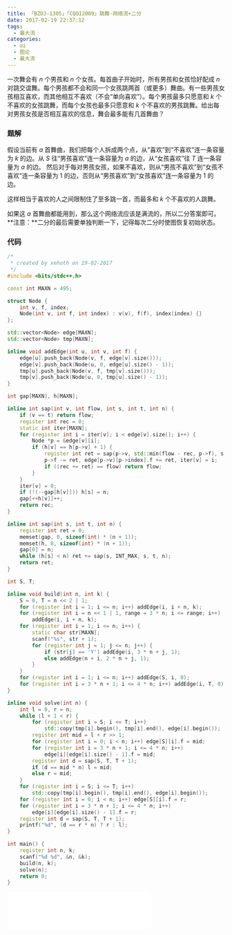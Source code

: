 ```yaml
---
title: 「BZOJ-1305」「CQOI2009」跳舞-网络流+二分
date: 2017-02-19 22:37:12
tags:
  - 最大流
categories: 
  - oi
  - 图论
  - 最大流
---
```

一次舞会有 $n$ 个男孩和 $n$ 个女孩。每首曲子开始时，所有男孩和女孩恰好配成 $n$ 对跳交谊舞。每个男孩都不会和同一个女孩跳两首（或更多）舞曲。有一些男孩女孩相互喜欢，而其他相互不喜欢（不会“单向喜欢”）。每个男孩最多只愿意和 $k$ 个不喜欢的女孩跳舞，而每个女孩也最多只愿意和 $k$ 个不喜欢的男孩跳舞。给出每对男孩女孩是否相互喜欢的信息，舞会最多能有几首舞曲？
<!-- more -->
### 题解
假设当前有 $a$ 首舞曲，我们把每个人拆成两个点，从“喜欢”到“不喜欢”连一条容量为 $k$ 的边。从 $S$ 往“男孩喜欢”连一条容量为 $a$ 的边，从“女孩喜欢”往 $T$ 连一条容量为 $a$ 的边。
然后对于每对男孩女孩，如果不喜欢，则从“男孩不喜欢”到“女孩不喜欢”连一条容量为 $1$ 的边，否则从“男孩喜欢”到“女孩喜欢”连一条容量为 $1$ 的边。

这样相当于喜欢的人之间限制住了至多跳一首，而最多和 $k$ 个不喜欢的人跳舞。

如果这 $a$ 首舞曲都能用到，那么这个网络流应该是满流的，所以二分答案即可。
**注意：**二分的最后需要单独判断一下，记得每次二分时使图恢复初始状态。

### 代码
``` cpp
/*
 * created by xehoth on 19-02-2017
 */
#include <bits/stdc++.h>

const int MAXN = 495;

struct Node {
    int v, f, index;
    Node(int v, int f, int index) : v(v), f(f), index(index) {}
};

std::vector<Node> edge[MAXN];
std::vector<Node> tmp[MAXN];

inline void addEdge(int u, int v, int f) {
    edge[u].push_back(Node(v, f, edge[v].size()));
    edge[v].push_back(Node(u, 0, edge[u].size() - 1));
    tmp[u].push_back(Node(v, f, tmp[v].size()));
    tmp[v].push_back(Node(u, 0, tmp[u].size() - 1));
}

int gap[MAXN], h[MAXN];

inline int sap(int v, int flow, int s, int t, int n) {
    if (v == t) return flow;
    register int rec = 0;
    static int iter[MAXN];
    for (register int i = iter[v]; i < edge[v].size(); i++) {
        Node *p = &edge[v][i];
        if (h[v] == h[p->v] + 1) {
            register int ret = sap(p->v, std::min(flow - rec, p->f), s, t, n);
            p->f -= ret, edge[p->v][p->index].f += ret, iter[v] = i;
            if ((rec += ret) == flow) return flow;
        }
    }
    iter[v] = 0;
    if (!(--gap[h[v]])) h[s] = n;
    gap[++h[v]]++;
    return rec;
}

inline int sap(int s, int t, int n) {
    register int ret = 0;
    memset(gap, 0, sizeof(int) * (n + 1));
    memset(h, 0, sizeof(int) * (n + 1));
    gap[0] = n;
    while (h[s] < n) ret += sap(s, INT_MAX, s, t, n);
    return ret;
}

int S, T;

inline void build(int n, int k) {
    S = 0, T = n << 2 | 1;
    for (register int i = 1; i <= n; i++) addEdge(i, i + n, k);
    for (register int i = n << 1 | 1, range = 3 * n; i <= range; i++)
        addEdge(i, i + n, k);
    for (register int i = 1; i <= n; i++) {
        static char str[MAXN];
        scanf("%s", str + 1);
        for (register int j = 1; j <= n; j++) {
            if (str[j] == 'Y') addEdge(i, 3 * n + j, 1);
            else addEdge(n + i, 2 * n + j, 1);
        }
    }
    for (register int i = 1; i <= n; i++) addEdge(S, i, 0);
    for (register int i = 3 * n + 1; i <= 4 * n; i++) addEdge(i, T, 0);
}

inline void solve(int n) {
    int l = 0, r = n;
    while (l + 1 < r) {
        for (register int i = S; i <= T; i++)
            std::copy(tmp[i].begin(), tmp[i].end(), edge[i].begin());
        register int mid = l + r >> 1;
        for (register int i = 0; i < n; i++) edge[S][i].f = mid;
        for (register int i = 3 * n + 1; i <= 4 * n; i++) 
            edge[i][edge[i].size() - 1].f = mid;
        register int d = sap(S, T, T + 1);
        if (d == mid * n) l = mid;
        else r = mid;
    }
    for (register int i = S; i <= T; i++)
        std::copy(tmp[i].begin(), tmp[i].end(), edge[i].begin());
    for (register int i = 0; i < n; i++) edge[S][i].f = r;
    for (register int i = 3 * n + 1; i <= 4 * n; i++) 
        edge[i][edge[i].size() - 1].f = r;
    register int d = sap(S, T, T + 1);
    printf("%d", (d == r * n) ? r : l);
}

int main() {
    register int n, k;
    scanf("%d %d", &n, &k);
    build(n, k);
    solve(n);
    return 0;
}
```
<iframe frameborder="no" border="0" marginwidth="0" marginheight="0" width=330 height=86 src="//music.163.com/outchain/player?type=2&id=737966&auto=1&height=66"></iframe>